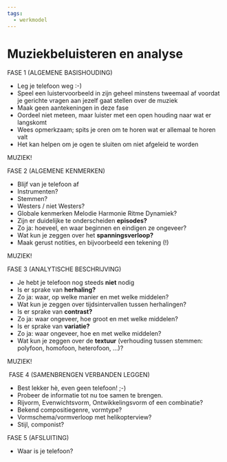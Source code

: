 ```yaml
---
tags:
  - werkmodel
---
```

# Muziekbeluisteren en analyse

FASE 1 (ALGEMENE BASISHOUDING)

- Leg je telefoon weg :-) 
- Speel een luistervoorbeeld in zijn geheel minstens tweemaal af voordat je gerichte vragen aan jezelf gaat stellen over de muziek
- Maak geen aantekeningen in deze fase
- Oordeel niet meteen, maar luister met een open houding naar wat er langskomt
- Wees opmerkzaam; spits je oren om te horen wat er allemaal te horen valt
- Het kan helpen om je ogen te sluiten om niet afgeleid te worden

MUZIEK!

FASE 2 (ALGEMENE KENMERKEN)

- Blijf van je telefoon af
- Instrumenten? 
- Stemmen?
- Westers / niet Westers?
- Globale kenmerken Melodie Harmonie Ritme Dynamiek?
- Zijn er duidelijke te onderscheiden **episodes?**
- Zo ja: hoeveel, en waar beginnen en eindigen ze ongeveer?
- Wat kun je zeggen over het **spanningsverloop?**
- Maak gerust notities, en bijvoorbeeld een tekening (!)

MUZIEK!

FASE 3 (ANALYTISCHE BESCHRIJVING)

- Je hebt je telefoon nog steeds **niet** nodig
- Is er sprake van **herhaling?**
- Zo ja: waar, op welke manier en met welke middelen?
- Wat kun je zeggen over tijdsintervallen tussen herhalingen?
- Is er sprake van **contrast?**
- Zo ja: waar ongeveer, hoe groot en met welke middelen?
- Is er sprake van **variatie?**
- Zo ja: waar ongeveer, hoe en met welke middelen?
- Wat kun je zeggen over de **textuur** (verhouding tussen stemmen: polyfoon, homofoon, heterofoon, ...)?

MUZIEK!

 FASE 4 (SAMENBRENGEN VERBANDEN LEGGEN)

- Best lekker hè, even geen telefoon! ;-)
- Probeer de informatie tot nu toe samen te brengen.
- Rijvorm, Evenwichtsvorm, Ontwikkelingsvorm of een combinatie?
- Bekend compositiegenre, vormtype?
- Vormschema/vormverloop met helikopterview?
- Stijl, componist?

FASE 5 (AFSLUITING)

- Waar is je telefoon?